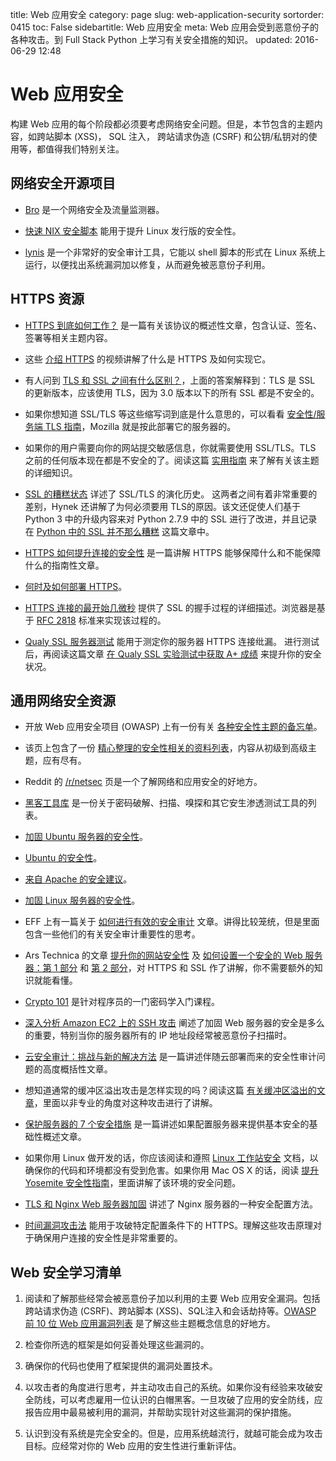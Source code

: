 title: Web 应用安全
category: page
slug: web-application-security
sortorder: 0415
toc: False
sidebartitle: Web 应用安全
meta: Web 应用会受到恶意份子的各种攻击。到 Full Stack Python 上学习有关安全措施的知识。
updated: 2016-06-29 12:48


# Web 应用安全
构建 Web 应用的每个阶段都必须要考虑网络安全问题。但是，本节包含的主题内容，如跨站脚本 (XSS)， SQL 注入， 跨站请求伪造 (CSRF) 和公钥/私钥对的使用等，都值得我们特别关注。

## 网络安全开源项目
* [Bro](http://www.bro.org/) 是一个网络安全及流量监测器。

* [快速 NIX 安全脚本](https://github.com/marshyski/quick-secure) 能用于提升 Linux 发行版的安全性。

* [lynis](https://github.com/CISOfy/lynis) 是一个非常好的安全审计工具，它能以 shell 脚本的形式在 Linux 系统上运行，以便找出系统漏洞加以修复，从而避免被恶意份子利用。

## HTTPS 资源
* [HTTPS 到底如何工作？](http://robertheaton.com/2014/03/27/how-does-https-actually-work/) 是一篇有关该协议的概述性文章，包含认证、签名、签署等相关主题内容。

* 这些 [介绍 HTTPS](https://18f.gsa.gov/2015/07/16/introduction-to-https-webinar/) 的视频讲解了什么是 HTTPS 及如何实现它。

* 有人问到 [TLS 和 SSL 之间有什么区别？](http://security.stackexchange.com/questions/5126/whats-the-difference-between-ssl-tls-and-https)，上面的答案解释到：TLS 是 SSL 的更新版本，应该使用 TLS，因为 3.0 版本以下的所有 SSL 都是不安全的。

* 如果你想知道 SSL/TLS 等这些缩写词到底是什么意思的，可以看看 [安全性/服务端 TLS 指南](https://wiki.mozilla.org/Security/Server_Side_TLS)，Mozilla 就是按此部署它的服务器的。

* 如果你的用户需要向你的网站提交敏感信息，你就需要使用 SSL/TLS。TLS 之前的任何版本现在都是不安全的了。阅读这篇 [实用指南](http://wingolog.org/archives/2014/10/17/ffs-ssl) 来了解有关该主题的详细知识。

* [SSL 的糟糕状态](https://hynek.me/talks/tls/) 详述了 SSL/TLS 的演化历史。 这两者之间有着非常重要的差别，Hynek 还讲解了为何必须要用 TLS的原因。该文还促使人们基于 Python 3 中的升级内容来对 Python 2.7.9 中的 SSL 进行了改进，并且记录在 [Python 中的 SSL 并不那么糟糕](https://developer.rackspace.com/blog/the-not-so-sorry-state-of-ssl-in-python/) 这篇文章中。 

* [HTTPS 如何提升连接的安全性](http://blog.hartleybrody.com/https-certificates/) 是一篇讲解 HTTPS 能够保障什么和不能保障什么的指南性文章。

* [何时及如何部署 HTTPS](http://erik.io/blog/2013/06/08/a-basic-guide-to-when-and-how-to-deploy-https/)。

* [HTTPS 连接的最开始几微秒](http://www.moserware.com/2009/06/first-few-milliseconds-of-https.html) 提供了 SSL 的握手过程的详细描述。浏览器是基于 [RFC 2818](http://tools.ietf.org/html/rfc2818) 标准来实现该过程的。

* [Qualy SSL 服务器测试](https://www.ssllabs.com/ssltest/) 能用于测定你的服务器 HTTPS 连接纰漏。 进行测试后，再阅读这篇文章 [在 Qualy SSL 实验测试中获取 A+ 成绩](https://sethvargo.com/getting-an-a-plus-on-qualys-ssl-labs-tester/) 来提升你的安全状况。
  

## 通用网络安全资源
* 开放 Web 应用安全项目 (OWASP) 上有一份有关 [各种安全性主题的备忘单](https://www.owasp.org/index.php/Cheat_Sheets)。

* 该页上包含了一份 [精心整理的安全性相关的资料列表](http://dfir.org/?q=node/8/)，内容从初级到高级主题，应有尽有。

* Reddit 的 [/r/netsec](http://www.reddit.com/r/netsec/) 页是一个了解网络和应用安全的好地方。

* [黑客工具库](http://gexos.github.io/Hacking-Tools-Repository/) 是一份关于密码破解、扫描、嗅探和其它安生渗透测试工具的列表。

* [加固 Ubuntu 服务器的安全性](http://www.andrewault.net/2010/05/17/securing-an-ubuntu-server/)。

* [Ubuntu 的安全性](http://joshrendek.com/2013/01/securing-ubuntu/)。

* [来自 Apache 的安全建议](http://httpd.apache.org/docs/current/misc/security_tips.html)。

* [加固 Linux 服务器的安全性](http://spenserj.com/blog/2013/07/15/securing-a-linux-server/)。

* EFF 上有一篇关于 [如何进行有效的安全审计](https://www.eff.org/deeplinks/2014/11/what-makes-good-security-audit) 文章。讲得比较笼统，但是里面包含一些他们的有关安全审计重要性的思考。

* Ars Technica 的文章 [提升你的网站安全性](http://arstechnica.com/security/2013/02/securing-your-website-a-tough-job-but-someones-got-to-do-it/) 及 [如何设置一个安全的 Web 服务器：第 1 部分](http://arstechnica.com/gadgets/2012/11/how-to-set-up-a-safe-and-secure-web-server/) 和 [第 2 部分](http://arstechnica.com/information-technology/2012/11/securing-your-web-server-with-ssltls/)，对 HTTPS 和 SSL 作了讲解，你不需要额外的知识就能看懂。

* [Crypto 101](https://www.crypto101.io/) 是针对程序员的一门密码学入门课程。

* [深入分析 Amazon EC2 上的 SSH 攻击](http://getprismatic.com/story/1409447605839) 阐述了加固 Web 服务器的安全是多么的重要，特别当你的服务器所有的 IP 地址段经常被恶意份子扫描时。

* [云安全审计：挑战与新的解决方法](http://www.infoq.com/articles/cloud-security-auditing-challenges-and-emerging-approaches) 是一篇讲述伴随云部署而来的安全性审计问题的高度概括性文章。

* 想知道通常的缓冲区溢出攻击是怎样实现的吗？阅读这篇 [有关缓冲区溢出的文章](http://arstechnica.com/security/2015/08/how-security-flaws-work-the-buffer-overflow/)，里面以非专业的角度对这种攻击进行了讲解。

* [保护服务器的 7 个安全措施](https://www.digitalocean.com/community/tutorials/7-security-measures-to-protect-your-servers) 是一篇讲述如果配置服务器来提供基本安全的基础性概述文章。

* 如果你用 Linux 做开发的话，你应该阅读和遵照 [Linux 工作站安全](https://github.com/lfit/itpol/blob/master/linux-workstation-security.md) 文档，以确保你的代码和环境都没有受到危害。如果你用 Mac OS X 的话，阅读 [提升 Yosemite 安全性指南](https://github.com/drduh/OS-X-Yosemite-Security-and-Privacy-Guide)，里面讲解了该环境的安全问题。

* [TLS 和 Nginx Web 服务器加固](https://www.moses.io/2015/09/tls-and-server-hardening-post-nginx/) 讲述了 Nginx 服务器的一种安全配置方法。

* [时间漏洞攻击法](http://arstechnica.com/security/2015/10/new-attacks-on-network-time-protocol-can-defeat-https-and-create-chaos/) 能用于攻破特定配置条件下的 HTTPS。理解这些攻击原理对于确保用户连接的安全性是非常重要的。


## Web 安全学习清单
1. 阅读和了解那些经常会被恶意份子加以利用的主要 Web 应用安全漏洞。包括跨站请求伪造 (CSRF)、跨站脚本 (XSS)、SQL注入和会话劫持等。[OWASP 前 10 位 Web 应用漏洞列表](https://www.owasp.org/index.php/Top_10_2013-Top_10) 是了解这些主题概念信息的好地方。

1. 检查你所选的框架是如何妥善处理这些漏洞的。

1. 确保你的代码也使用了框架提供的漏洞处置技术。

1. 以攻击者的角度进行思考，并主动攻击自己的系统。如果你没有经验来攻破安全防线，可以考虑雇用一位认识的白帽黑客。一旦攻破了应用的安全防线，应报告应用中最易被利用的漏洞，并帮助实现针对这些漏洞的保护措施。

1. 认识到没有系统是完全安全的。但是，应用系统越流行，就越可能会成为攻击目标。应经常对你的 Web 应用的安生性进行重新评估。
